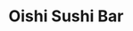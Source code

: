 ---
layout: place
title: Oishi Sushi Bar
permalink: /florida/tampa/oishi-sushi-bar.html
stateAbbr: FL
stateName: Florida
cityName: Tampa
seo:
  type: restaurant
  links: https://www.oishisushithaioldsmar.com/
place_id: ChIJU7UdBkXswogRIXTTR4OQKf4
photos:
  - name: >-
      places/ChIJU7UdBkXswogRIXTTR4OQKf4/photos/AeeoHcJqikmmIsvyh68Q01ZOupyvketDA_FVmxkwWhFs9bxTpD4vy5d0KTCW-Jhd42UPlFQp1gkPKX9kAn82gvgEzQp2bgQauKeaAjXwaosMqK0pe993XatBf3ziGSSeqUGsEsz4LHuni1E2-RrjSltKqGwf83_gOScUnwa3K_8xbpQzNfFdJDJVi4uFSczxga9Q1VvgnpThRWaG_MSggPqrOlbOZhEEfTXaLvxy6ri0Pe4kpg7r6KXhWeJPvHZ8Y6eT5j40nye5YxG200jocMNG1KkEUJD8W_ejUP6ta798RQ032Q
    widthPx: 4032
    heightPx: 3024
    authorAttributions:
      - displayName: Oishi Sushi Bar
        uri: https://maps.google.com/maps/contrib/109423915468986427691
        photoUri: >-
          https://lh3.googleusercontent.com/a-/ALV-UjUzecN6hFOzT8zldmQ8UC3eYRm6NrtWaq6mZ09Z1ar6xp75QV_k=s100-p-k-no-mo
    flagContentUri: >-
      https://www.google.com/local/imagery/report/?cb_client=maps_api_places.places_api&image_key=!1e10!2sAF1QipNs-GFseuT8xWQTcXuCI6glGmbjTDsNJt9EFraB&hl=en-US
    googleMapsUri: >-
      https://www.google.com/maps/place//data=!3m4!1e2!3m2!1sAF1QipNs-GFseuT8xWQTcXuCI6glGmbjTDsNJt9EFraB!2e10!4m2!3m1!1s0x88c2ec45061db553:0xfe29908347d37421
  - name: >-
      places/ChIJU7UdBkXswogRIXTTR4OQKf4/photos/AeeoHcKy-Kv-rRUB1SGpvxH2Az8HVrZnOn1Wtcq049zrRbhFrKU8_6TAL80lR4WENg-LV2kyOZYzZNGC34QSPTUU_3ptQj1a7Kx8yXK9tD2nO2PaFCB1EzXXzq1uJNun0tV9z0U-Zgh5F-xT2CSReAdtHWPX4xOwppP0cdKOltbR_peztHkJgXmsvfa4uP2IQVLSBAL6IwoHximDjx5-qppmRbjU39ozfJSB0LwiRPjFsRK19kb-jTyoA8iQE1h_DwS4i9kmAuPk3yyKEXmdW67nRvmKjxkoAIynT7lL8VLiHRJATA
    widthPx: 3024
    heightPx: 1702
    authorAttributions:
      - displayName: Oishi Sushi Bar
        uri: https://maps.google.com/maps/contrib/109423915468986427691
        photoUri: >-
          https://lh3.googleusercontent.com/a-/ALV-UjUzecN6hFOzT8zldmQ8UC3eYRm6NrtWaq6mZ09Z1ar6xp75QV_k=s100-p-k-no-mo
    flagContentUri: >-
      https://www.google.com/local/imagery/report/?cb_client=maps_api_places.places_api&image_key=!1e10!2sAF1QipNI7Qd3qj2rhbCP92nm0ZKLfNtESHhvotnQ2zQa&hl=en-US
    googleMapsUri: >-
      https://www.google.com/maps/place//data=!3m4!1e2!3m2!1sAF1QipNI7Qd3qj2rhbCP92nm0ZKLfNtESHhvotnQ2zQa!2e10!4m2!3m1!1s0x88c2ec45061db553:0xfe29908347d37421
  - name: >-
      places/ChIJU7UdBkXswogRIXTTR4OQKf4/photos/AeeoHcJcv6HXdMArauzP64BSaidqZa8UDiSz0SEGZ8LMDomBdCW7aPQaR5c8majiFAEwyZPQ_iPpyIgfRoCB_xZuEFmuo5NB1IBhGkJMH8wLx5OwSfW4An5b22pVIIbI9JpYZhFqyWtWh15y0C-5NugH0-OIIs1FoKG0Lv6WUlaPblp5-4FrKp7lEJR6nUQN4pVJLxBi_U9OMQsUGQi5_QFIrEvEcCaOTPI-Ya56Guc77u3I-juJ1Ph2QxdZqmtPa_sj8AqGpLdBGPQdxS1aXzAUz_52UY5YyUV0BUis_m8044IoxQ
    widthPx: 3023
    heightPx: 2727
    authorAttributions:
      - displayName: Oishi Sushi Bar
        uri: https://maps.google.com/maps/contrib/109423915468986427691
        photoUri: >-
          https://lh3.googleusercontent.com/a-/ALV-UjUzecN6hFOzT8zldmQ8UC3eYRm6NrtWaq6mZ09Z1ar6xp75QV_k=s100-p-k-no-mo
    flagContentUri: >-
      https://www.google.com/local/imagery/report/?cb_client=maps_api_places.places_api&image_key=!1e10!2sAF1QipOgigxVbWFUXZh8harNTVspAv_9TfWxj7RvpW_f&hl=en-US
    googleMapsUri: >-
      https://www.google.com/maps/place//data=!3m4!1e2!3m2!1sAF1QipOgigxVbWFUXZh8harNTVspAv_9TfWxj7RvpW_f!2e10!4m2!3m1!1s0x88c2ec45061db553:0xfe29908347d37421
  - name: >-
      places/ChIJU7UdBkXswogRIXTTR4OQKf4/photos/AeeoHcLohppVIB_5pBnhSHnxmZmw5wnKZsPU2fL3NXPHnApBWph7N4ZQ8VtMp0DuuhtX3-W0NAwwE2vg7ybC-IdokeQxfD7bCznP8f3qUsQKa8GNeetqoQdLf4p2aBSNDOhgppDA7YIUA2RA80ZtpO41am39SETPVT7OPJSaoDBT_DgKe2E2CK5PuxyG7qgyizocNdNU45waDsEcWU0aALICN-Tyr1PmLNxHHlb_6VG81WCbtLR0OLE9-QpSYb-ZWIcxPSPlWRHI8YKFKbQPFCf9mSnhn_VOfTSCXdB44lQjUMcP9USNk4EQGvSN31cgGbFRgOlp0DBYJUub96b1ZO2z_9wdVnz3a-itDHrp_ovx2X1B-m5eAMwYZYDcmU_qpB_PiEpBYl-rDAhr0n2qw-TGcwlJXJ40zTUKKN0OFBJPJI2SIg
    widthPx: 3024
    heightPx: 4032
    authorAttributions:
      - displayName: Done Right Landscape
        uri: https://maps.google.com/maps/contrib/108831125711078926504
        photoUri: >-
          https://lh3.googleusercontent.com/a-/ALV-UjUiuH89nT6HWz8cQzFs-M7alY_xwpgbv-gDLMFH2ZJxWBdU9vInXQ=s100-p-k-no-mo
    flagContentUri: >-
      https://www.google.com/local/imagery/report/?cb_client=maps_api_places.places_api&image_key=!1e10!2sCIHM0ogKEICAgICy5YLRVg&hl=en-US
    googleMapsUri: >-
      https://www.google.com/maps/place//data=!3m4!1e2!3m2!1sCIHM0ogKEICAgICy5YLRVg!2e10!4m2!3m1!1s0x88c2ec45061db553:0xfe29908347d37421
  - name: >-
      places/ChIJU7UdBkXswogRIXTTR4OQKf4/photos/AeeoHcKVYuf2_4XNjTpA89kSHGNC-omgWu6n1OauEHDDyps7V9aDaNuNPnnbVDwahmzjhXPMQI2Y0icDPQYyf7FnfrzvvtjrGxwAKpqeemtU37hNgF3vG9Vy7LXigH6oPE0PVS5HeWF9kBm789xN-OeNDiI_-kqbkcEAWYJ2gtWHsDgV9rgvVAZIVB1d8qqVDw5PZqidqBA2k1a5BFPBVifHSlhNmqERxHBIGu5kzdq9AGqHM-SPHIbPT2mKAwQCVKFHpKBzJNGN8OEZ_XnigKo_FkR9IvcA2474ErkQLQ9CT4Y5M3si_s6uQH3pn72cqPkEvSvLz_xZvANduF4Z0ylooohjvOH02kXdijZKj4vSnC6hjyl9ENq0ZIKvdJLlKy2Uy3QUqeTw6cECykQDnoG__rsFbNYNpaGh7BOBS4qwIzo
    widthPx: 4000
    heightPx: 3000
    authorAttributions:
      - displayName: Cindy Varnado
        uri: https://maps.google.com/maps/contrib/102245199997953638247
        photoUri: >-
          https://lh3.googleusercontent.com/a-/ALV-UjWrDREkG6tRG7GmiNQ2UvMIrvt-sF-_G2TG8vP8q_lgc0_hU6I=s100-p-k-no-mo
    flagContentUri: >-
      https://www.google.com/local/imagery/report/?cb_client=maps_api_places.places_api&image_key=!1e10!2sCIHM0ogKEICAgICd0aLRHQ&hl=en-US
    googleMapsUri: >-
      https://www.google.com/maps/place//data=!3m4!1e2!3m2!1sCIHM0ogKEICAgICd0aLRHQ!2e10!4m2!3m1!1s0x88c2ec45061db553:0xfe29908347d37421
  - name: >-
      places/ChIJU7UdBkXswogRIXTTR4OQKf4/photos/AeeoHcLU08JCT0JanG1CWYA61wD9iY6-mIU5E8XR2xVhuSO641Lme0bLTYIACIO6CkK2a4IVMKDwffPf-0RWYj1mGYjkfcNm7RiuDHlqkVmyl17Jt46N2z0_ArZzEqEN0NKNeFrwclf0sMdVkaQ2UMWHgOcfRSx-H-ded2IW0XoXLMIUcabJFirxLyfwdEIfDyzOOKD67hOkrW4xIUX9-eEwZGNcSdyjr3fDLm-nPOvDfI8iJ3ceDC8ULYajjZLMJIb3ThAvnMoaN101H3P0WOTkSj9GZeHku65PW9pBgyChBKqJyg
    widthPx: 2831
    heightPx: 2692
    authorAttributions:
      - displayName: Oishi Sushi Bar
        uri: https://maps.google.com/maps/contrib/109423915468986427691
        photoUri: >-
          https://lh3.googleusercontent.com/a-/ALV-UjUzecN6hFOzT8zldmQ8UC3eYRm6NrtWaq6mZ09Z1ar6xp75QV_k=s100-p-k-no-mo
    flagContentUri: >-
      https://www.google.com/local/imagery/report/?cb_client=maps_api_places.places_api&image_key=!1e10!2sAF1QipO2JPEjg9xhTJE_LX1EVFiMSMvzFw7KQH9Lu6VC&hl=en-US
    googleMapsUri: >-
      https://www.google.com/maps/place//data=!3m4!1e2!3m2!1sAF1QipO2JPEjg9xhTJE_LX1EVFiMSMvzFw7KQH9Lu6VC!2e10!4m2!3m1!1s0x88c2ec45061db553:0xfe29908347d37421
  - name: >-
      places/ChIJU7UdBkXswogRIXTTR4OQKf4/photos/AeeoHcISEhJe7yRlJofYhOjOq7m65-hLDEpI3sd_fOzwgNWQFsHbjK5Y-G-1mDBpZ-EnCYffylMXN_wprPqoBJzARjX7WbavMy7m1L_4KHO5xsQ0RilMyn-MCzd5mO9f0WYdbmtt73pp-fZBsRR9Ql4XzxEP7cfjvqmucGo-M5pFMItyrjuRYaOcwC76voYIp7NR8G9rF14UJ1IjQoLPLmA1r8A4tzsAeuP7TR1BJ8jShu4N8G0d4RggK3ytOhxr8D7ynxWbNhq0KKN0qkM4zDtqG7-nqGd30GVky-KI3T7vIppQnQ
    widthPx: 3024
    heightPx: 4032
    authorAttributions:
      - displayName: Oishi Sushi Bar
        uri: https://maps.google.com/maps/contrib/109423915468986427691
        photoUri: >-
          https://lh3.googleusercontent.com/a-/ALV-UjUzecN6hFOzT8zldmQ8UC3eYRm6NrtWaq6mZ09Z1ar6xp75QV_k=s100-p-k-no-mo
    flagContentUri: >-
      https://www.google.com/local/imagery/report/?cb_client=maps_api_places.places_api&image_key=!1e10!2sAF1QipMmaGStGUzLloj7l8sl3jgTr5dqUbq4v-b0G2kj&hl=en-US
    googleMapsUri: >-
      https://www.google.com/maps/place//data=!3m4!1e2!3m2!1sAF1QipMmaGStGUzLloj7l8sl3jgTr5dqUbq4v-b0G2kj!2e10!4m2!3m1!1s0x88c2ec45061db553:0xfe29908347d37421
  - name: >-
      places/ChIJU7UdBkXswogRIXTTR4OQKf4/photos/AeeoHcIAMJqJe1RDjDG-1VYEYv2VUCD8nbTzwk4hVlq5XoApRDlxYHm6Bj5EwePcAZoWmnrXbzngwmiR03hALOwtjb2s00afhVPeaMyvi9uis0-MKQ-Oo7I8WjBs7ceJv81HKjyj9BvjeXUsKsTed-ThsatZnjuuqtQw_HkrLvAcVt-Fqoq7qqM-wdnWaw1nukm73qybhJ1x-ENi1tHJ3_V8sgcYob8Z7Bgaws82DEKt-NhBWwpVv8sAOnhmpnkcQGEDylssnObkjSBUJQhBwA9iuOLA94PSRjRQyW-BE-DL-2S8VvmXE_OUClVWHOFM0t19wqJnpCvVfbiudN1evS4KlfM8RBHRE7YVwtoGzKcGJyejMUni5ptiRXjgah6w-owc-VbWvAu8dcKIhIF2Tw6RrfpKZ0iB4uTVjTHUBGo1wTpBFXP2S90_RjSipjhQzCMd
    widthPx: 3600
    heightPx: 4800
    authorAttributions:
      - displayName: Matt Van Thyne
        uri: https://maps.google.com/maps/contrib/105208829096168125655
        photoUri: >-
          https://lh3.googleusercontent.com/a-/ALV-UjX6sZFohEXZEvqqWjm-GjlIX6xiPRQSKlhrFvbUw_WhiSLY6IsnKw=s100-p-k-no-mo
    flagContentUri: >-
      https://www.google.com/local/imagery/report/?cb_client=maps_api_places.places_api&image_key=!1e10!2sCIABIhADyc5Uqx5EBWfPC-kAAbhz&hl=en-US
    googleMapsUri: >-
      https://www.google.com/maps/place//data=!3m4!1e2!3m2!1sCIABIhADyc5Uqx5EBWfPC-kAAbhz!2e10!4m2!3m1!1s0x88c2ec45061db553:0xfe29908347d37421
  - name: >-
      places/ChIJU7UdBkXswogRIXTTR4OQKf4/photos/AeeoHcIUQDsoDIPH7iPvc1TjtELQg4iuI8slHuIT0Y1PO5ospa5ssm5MOtVmJ5hZhFaF_TGjL0zz8C0QexGWets1BLmhsXQMnupLf5ibzgVop_br89RC_FLKcOKObq4PxJztNUAZ7x2W8uQT1LIdOwaI5wIrh3D3oSQ530MX2VJcozR9v2BnkbGdL6eeMZzj0eaID4j5qUIzyOOZdjGMDUfsYCuPxcnziE6oMtfjKGY5n4rMqhwvBkcI8XTNZjCCm1n1cKzcG8PvVz-uG08Wy5FW03yaI8MVg_DFhEEMmcVQIIyXNQ
    widthPx: 3264
    heightPx: 1836
    authorAttributions:
      - displayName: Oishi Sushi Bar
        uri: https://maps.google.com/maps/contrib/109423915468986427691
        photoUri: >-
          https://lh3.googleusercontent.com/a-/ALV-UjUzecN6hFOzT8zldmQ8UC3eYRm6NrtWaq6mZ09Z1ar6xp75QV_k=s100-p-k-no-mo
    flagContentUri: >-
      https://www.google.com/local/imagery/report/?cb_client=maps_api_places.places_api&image_key=!1e10!2sAF1QipNZeVJbAv7jP6ZEJAsaLY2f_bh3JQV8NpNCYLvN&hl=en-US
    googleMapsUri: >-
      https://www.google.com/maps/place//data=!3m4!1e2!3m2!1sAF1QipNZeVJbAv7jP6ZEJAsaLY2f_bh3JQV8NpNCYLvN!2e10!4m2!3m1!1s0x88c2ec45061db553:0xfe29908347d37421
  - name: >-
      places/ChIJU7UdBkXswogRIXTTR4OQKf4/photos/AeeoHcKVy_eMTX7cb-e7c_nLApQA-yRFEONG0RHpk0MblTfMH6oErLIWN9L4uR118onaHSb_Bj1iv7D_1eVVk042GohSr2HXg8jarCtl3XmCIfCKQEv7TUDY3gcGyxqOykBxZg4OcWw4BrHX1TdrTBhf6t0wb5lFrG_kVdVwA2TTVMNUDGCpIAwvHkY8PdWhlnqyCk0xj548xeFuaOc2dq2IbrCtwXfMCO10WZYWk5A3qupXk_z-Hl7TSpS42lNCUI9uzkahjbynkQv1FEI3GkTtpjbrwr5V_pvY4Si3O5niUr7DDWVHCw9yHNgwUffWYdtJTRAxWuG4Xa8P9Qg593drBZ52RR2ngtXM05fI1zoJEQm3O9mfYxf1YiC87C6xnIy-h9XCIbkJ7HaN3tWgraNhSAdR2B0QmXi8a1gPrn9dz_h1yle1BpZS-8Gu-g-6HQ
    widthPx: 3600
    heightPx: 4800
    authorAttributions:
      - displayName: Matt Van Thyne
        uri: https://maps.google.com/maps/contrib/105208829096168125655
        photoUri: >-
          https://lh3.googleusercontent.com/a-/ALV-UjX6sZFohEXZEvqqWjm-GjlIX6xiPRQSKlhrFvbUw_WhiSLY6IsnKw=s100-p-k-no-mo
    flagContentUri: >-
      https://www.google.com/local/imagery/report/?cb_client=maps_api_places.places_api&image_key=!1e10!2sCIABIhADyc5Uqx5EBWfPC-kAAbh3&hl=en-US
    googleMapsUri: >-
      https://www.google.com/maps/place//data=!3m4!1e2!3m2!1sCIABIhADyc5Uqx5EBWfPC-kAAbh3!2e10!4m2!3m1!1s0x88c2ec45061db553:0xfe29908347d37421
address: 12856 W Hillsborough Ave, Tampa, FL 33635, USA
street: 12856 W Hillsborough Ave
city: Tampa
state: FL
zip: '33635'
country: USA
neighborhood: Town N Country Alliance
latitude: '28.029320'
longitude: '-82.638990'
accessibility_options:
  wheelchairAccessibleParking: true
  wheelchairAccessibleEntrance: true
  wheelchairAccessibleRestroom: true
  wheelchairAccessibleSeating: true
business_status: OPERATIONAL
name: Oishi Sushi Bar
google_maps_links:
  directionsUri: >-
    https://www.google.com/maps/dir//''/data=!4m7!4m6!1m1!4e2!1m2!1m1!1s0x88c2ec45061db553:0xfe29908347d37421!3e0
  placeUri: https://maps.google.com/?cid=18314328253198988321
  writeAReviewUri: >-
    https://www.google.com/maps/place//data=!4m3!3m2!1s0x88c2ec45061db553:0xfe29908347d37421!12e1
  reviewsUri: >-
    https://www.google.com/maps/place//data=!4m4!3m3!1s0x88c2ec45061db553:0xfe29908347d37421!9m1!1b1
  photosUri: >-
    https://www.google.com/maps/place//data=!4m3!3m2!1s0x88c2ec45061db553:0xfe29908347d37421!10e5
primary_type: Sushi Restaurant
opening_hours:
  regular: null
  current: null
secondary_opening_hours:
  regular:
    weekdayDescriptions: null
    type: null
  current:
    weekdayDescriptions: null
    type: null
phone: (813) 749-6916
price_level: null
price_range: $20 &ndash; $30
rating: '4.5'
rating_count: 0
website: https://www.oishisushithaioldsmar.com/
description: >-
  Discover Oishi Sushi Bar in Tampa, FL$$$Oishi Sushi Bar in Tampa, Florida,
  stands out as a cozy spot for enjoying authentic Thai dishes and expertly
  crafted sushi in a simple yet inviting atmosphere. The menu features fresh
  sushi rolls and sashimi that highlight creative flavors and meticulous
  presentation, making it a favorite for those seeking quality Japanese-inspired
  meals. With thoughtful amenities like wheelchair accessibility and options for
  curbside pickup and delivery, it caters to a variety of dining needs for
  families or casual outings. You'll find a selection of beer and wine to
  complement your meal, along with lunch specials that add value to the
  experience. This sushi restaurant near you offers a comfortable setting for
  savoring top-rated dishes that blend tradition with convenience.
generative_summary: >-
  Discover Oishi Sushi Bar in Tampa, FL$$$Oishi Sushi Bar in Tampa, Florida,
  stands out as a cozy spot for enjoying authentic Thai dishes and expertly
  crafted sushi in a simple yet inviting atmosphere. The menu features fresh
  sushi rolls and sashimi that highlight creative flavors and meticulous
  presentation, making it a favorite for those seeking quality Japanese-inspired
  meals. With thoughtful amenities like wheelchair accessibility and options for
  curbside pickup and delivery, it caters to a variety of dining needs for
  families or casual outings. You'll find a selection of beer and wine to
  complement your meal, along with lunch specials that add value to the
  experience. This sushi restaurant near you offers a comfortable setting for
  savoring top-rated dishes that blend tradition with convenience.
generative_disclosure: Summarized by AI using the Grok-3-Mini model.
reviews:
  - name: >-
      places/ChIJU7UdBkXswogRIXTTR4OQKf4/reviews/ChZDSUhNMG9nS0VJQ0FnTUNnbk9UU2JBEAE
    relativePublishTimeDescription: a month ago
    rating: 1
    text:
      text: >-
        The staff was nice here & the management is so smart that on Valentine’s
        Day one of the busiest days they have one person making the sushi and
        one person waiting tables. It only took 30 minutes to take my order! The
        food came faster at a 1 hour wait!
      languageCode: en
    originalText:
      text: >-
        The staff was nice here & the management is so smart that on Valentine’s
        Day one of the busiest days they have one person making the sushi and
        one person waiting tables. It only took 30 minutes to take my order! The
        food came faster at a 1 hour wait!
      languageCode: en
    authorAttribution:
      displayName: Alex P
      uri: https://www.google.com/maps/contrib/100656218537977693383/reviews
      photoUri: >-
        https://lh3.googleusercontent.com/a-/ALV-UjXOSvayRkkvsssbSk9yfvdHNj82R4UMVxY3UWWGzXyK7LWA5TKP=s128-c0x00000000-cc-rp-mo
    publishTime: '2025-02-15T01:06:27.583565Z'
    flagContentUri: >-
      https://www.google.com/local/review/rap/report?postId=ChZDSUhNMG9nS0VJQ0FnTUNnbk9UU2JBEAE&d=17924085&t=1
    googleMapsUri: >-
      https://www.google.com/maps/reviews/data=!4m6!14m5!1m4!2m3!1sChZDSUhNMG9nS0VJQ0FnTUNnbk9UU2JBEAE!2m1!1s0x88c2ec45061db553:0xfe29908347d37421
  - name: >-
      places/ChIJU7UdBkXswogRIXTTR4OQKf4/reviews/ChdDSUhNMG9nS0VJQ0FnSUNmcnVYS29BRRAB
    relativePublishTimeDescription: 3 months ago
    rating: 5
    text:
      text: >-
        Great presentation of sushi & sashimi. The rolls are well done, too, but
        they have great sushi skills. Small sake selection, but they check the 3
        boxes. The quality was very nice.
      languageCode: en
    originalText:
      text: >-
        Great presentation of sushi & sashimi. The rolls are well done, too, but
        they have great sushi skills. Small sake selection, but they check the 3
        boxes. The quality was very nice.
      languageCode: en
    authorAttribution:
      displayName: Jake Davenport
      uri: https://www.google.com/maps/contrib/100478566662261640324/reviews
      photoUri: >-
        https://lh3.googleusercontent.com/a-/ALV-UjXnvZ3dWsB6hXOi8bxPF3u8EP59p_wKFGr7wxoxt9O-umlqOzE=s128-c0x00000000-cc-rp-mo-ba4
    publishTime: '2024-12-29T06:25:44.131655Z'
    flagContentUri: >-
      https://www.google.com/local/review/rap/report?postId=ChdDSUhNMG9nS0VJQ0FnSUNmcnVYS29BRRAB&d=17924085&t=1
    googleMapsUri: >-
      https://www.google.com/maps/reviews/data=!4m6!14m5!1m4!2m3!1sChdDSUhNMG9nS0VJQ0FnSUNmcnVYS29BRRAB!2m1!1s0x88c2ec45061db553:0xfe29908347d37421
  - name: >-
      places/ChIJU7UdBkXswogRIXTTR4OQKf4/reviews/ChdDSUhNMG9nS0VJQ0FnSUMzdGNiVjdnRRAB
    relativePublishTimeDescription: 5 months ago
    rating: 5
    text:
      text: >-
        The food here was actually spectacular, I got two different rolls and
        the service was actually really good too. The Volcano roll is the main
        roll in the photo and it shocked me how good it was. Definitely would
        recommend and I’m coming back.
      languageCode: en
    originalText:
      text: >-
        The food here was actually spectacular, I got two different rolls and
        the service was actually really good too. The Volcano roll is the main
        roll in the photo and it shocked me how good it was. Definitely would
        recommend and I’m coming back.
      languageCode: en
    authorAttribution:
      displayName: Cody Frencher
      uri: https://www.google.com/maps/contrib/105445167967581804073/reviews
      photoUri: >-
        https://lh3.googleusercontent.com/a-/ALV-UjWnT8-me14lIHFOd67Fwf04uNVAK1AHey8hJcKoPabaYIKJuZfH3A=s128-c0x00000000-cc-rp-mo
    publishTime: '2024-11-07T19:04:07.169533Z'
    flagContentUri: >-
      https://www.google.com/local/review/rap/report?postId=ChdDSUhNMG9nS0VJQ0FnSUMzdGNiVjdnRRAB&d=17924085&t=1
    googleMapsUri: >-
      https://www.google.com/maps/reviews/data=!4m6!14m5!1m4!2m3!1sChdDSUhNMG9nS0VJQ0FnSUMzdGNiVjdnRRAB!2m1!1s0x88c2ec45061db553:0xfe29908347d37421
  - name: >-
      places/ChIJU7UdBkXswogRIXTTR4OQKf4/reviews/ChZDSUhNMG9nS0VJQ0FnSURIajdqQVRREAE
    relativePublishTimeDescription: 6 months ago
    rating: 5
    text:
      text: >-
        Amazing Sushi! One of the best in Tampa Bay Area!! Very Fresh and
        Beautifully made in front of you, looks like art!!! Best Thai Tea! Great
        quiet atmosphere and good service!!! Definitely recommend!
      languageCode: en
    originalText:
      text: >-
        Amazing Sushi! One of the best in Tampa Bay Area!! Very Fresh and
        Beautifully made in front of you, looks like art!!! Best Thai Tea! Great
        quiet atmosphere and good service!!! Definitely recommend!
      languageCode: en
    authorAttribution:
      displayName: Ana Victoria
      uri: https://www.google.com/maps/contrib/117228599369471929194/reviews
      photoUri: >-
        https://lh3.googleusercontent.com/a-/ALV-UjWJBQTFWPf0F0OoMkNJMhgIzV4KCO06B7oOxnq5uiw4wfG8eSfIBA=s128-c0x00000000-cc-rp-mo-ba3
    publishTime: '2024-09-21T00:00:16.073031Z'
    flagContentUri: >-
      https://www.google.com/local/review/rap/report?postId=ChZDSUhNMG9nS0VJQ0FnSURIajdqQVRREAE&d=17924085&t=1
    googleMapsUri: >-
      https://www.google.com/maps/reviews/data=!4m6!14m5!1m4!2m3!1sChZDSUhNMG9nS0VJQ0FnSURIajdqQVRREAE!2m1!1s0x88c2ec45061db553:0xfe29908347d37421
  - name: >-
      places/ChIJU7UdBkXswogRIXTTR4OQKf4/reviews/ChZDSUhNMG9nS0VJQ0FnSUNEbE5XY1NnEAE
    relativePublishTimeDescription: a year ago
    rating: 5
    text:
      text: >-
        What an awesome place to have a family dinner. We decided to celebrate
        my birthday here. The food was very fresh and great tasting. Services
        was fast and on point. It was a big group but nobody had anything but
        great things to say about the place.
      languageCode: en
    originalText:
      text: >-
        What an awesome place to have a family dinner. We decided to celebrate
        my birthday here. The food was very fresh and great tasting. Services
        was fast and on point. It was a big group but nobody had anything but
        great things to say about the place.
      languageCode: en
    authorAttribution:
      displayName: Liza Marie
      uri: https://www.google.com/maps/contrib/118353377749365055585/reviews
      photoUri: >-
        https://lh3.googleusercontent.com/a-/ALV-UjU0IDnPsKozrzE0CnT749ZWgLAIfcu1LP5-7rQjkN--Hd-H4WY=s128-c0x00000000-cc-rp-mo-ba4
    publishTime: '2024-03-24T20:17:36.960745Z'
    flagContentUri: >-
      https://www.google.com/local/review/rap/report?postId=ChZDSUhNMG9nS0VJQ0FnSUNEbE5XY1NnEAE&d=17924085&t=1
    googleMapsUri: >-
      https://www.google.com/maps/reviews/data=!4m6!14m5!1m4!2m3!1sChZDSUhNMG9nS0VJQ0FnSUNEbE5XY1NnEAE!2m1!1s0x88c2ec45061db553:0xfe29908347d37421
review_summary: >-
  What People Are Saying About the Experience$$$Visitors frequently praise the
  fresh and beautifully presented sushi at this spot, noting how the rolls and
  sashimi deliver a burst of flavors that keep them coming back for more. While
  one comment mentioned occasional waits during peak times, the overall service
  is often described as efficient and friendly, enhancing the relaxed vibe
  perfect for groups or solo diners. Many highlight standout items like creative
  rolls that feel like a treat, emphasizing the quality and taste that make it a
  solid choice for Japanese cuisine enthusiasts. The atmosphere gets nods for
  being quiet and welcoming, especially for family meals, with plenty of
  positive feedback on the overall value. All in all, it's a go-to sushi place
  near me where the positives far outweigh any minor hiccups, leaving most
  people eager to recommend it.
review_disclosure: Summarized by AI using the Grok-3-Mini model.
parking_options:
  freeParkingLot: true
  freeStreetParking: true
payment_options:
  acceptsCreditCards: true
  acceptsDebitCards: true
  acceptsCashOnly: false
  acceptsNfc: true
allow_dogs: null
curbside_pickup: true
delivery: true
dine_in: true
good_for_children: true
good_for_groups: true
good_for_sports: false
live_music: false
menu_for_children: true
outdoor_seating: false
reservable: true
restroom: true
serves_beer: true
serves_breakfast: null
serves_brunch: false
serves_cocktails: null
serves_coffee: null
serves_dinner: true
serves_dessert: true
serves_lunch: true
serves_vegetarian_food: true
serves_wine: true
takeout: true
update_category: pro
places_description: >-
  Straightforward setting for Thai classics & sushi with lunch specials, beer,
  wine & happy hour.

---